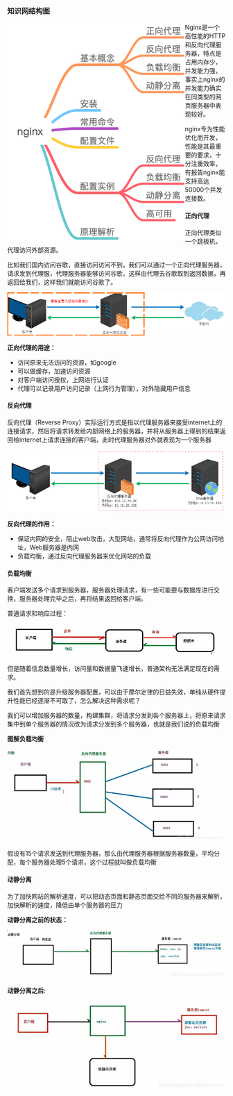 ### 知识网结构图

<img src="../_media/images/nginx/nginx_01.png" alt="nginx_01" style="zoom:50%;" align="left" />



Nginx是一个高性能的HTTP和反向代理服务器，特点是占用内存少，并发能力强，事实上nginx的并发能力确实在同类型的网页服务器中表现较好。

nginx专为性能优化而开发，性能是其最重要的要求，十分注重效率，有报告nginx能支持高达50000个并发连接数。



#### 正向代理

正向代理类似一个跳板机，代理访问外部资源。

比如我们国内访问谷歌，直接访问访问不到，我们可以通过一个正向代理服务器，请求发到代理服，代理服务器能够访问谷歌，这样由代理去谷歌取到返回数据，再返回给我们，这样我们就能访问谷歌了。

![nginx_02](../_media/images/nginx/nginx_02.png)



**正向代理的用途：**

- 访问原来无法访问的资源，如google
-  可以做缓存，加速访问资源
- 对客户端访问授权，上网进行认证
- 代理可以记录用户访问记录（上网行为管理），对外隐藏用户信息

#### 反向代理

反向代理（Reverse Proxy）实际运行方式是指以代理服务器来接受internet上的连接请求，然后将请求转发给内部网络上的服务器，并将从服务器上得到的结果返回给internet上请求连接的客户端，此时代理服务器对外就表现为一个服务器

![nginx_03](../_media/images/nginx/nginx_03.png)

**反向代理的作用：**

- 保证内网的安全，阻止web攻击，大型网站，通常将反向代理作为公网访问地址，Web服务器是内网
- 负载均衡，通过反向代理服务器来优化网站的负载

#### 负载均衡

客户端发送多个请求到服务器，服务器处理请求，有一些可能要与数据库进行交换，服务器处理完毕之后，再将结果返回给客户端。

普通请求和响应过程：

![nginx_04](../_media/images/nginx/nginx_04.jpg)

但是随着信息数量增长，访问量和数据量飞速增长，普通架构无法满足现在的需求。

我们首先想到的是升级服务器配置，可以由于摩尔定律的日益失效，单纯从硬件提升性能已经逐渐不可取了，怎么解决这种需求呢？

我们可以增加服务器的数量，构建集群，将请求分发到各个服务器上，将原来请求集中到单个服务器的情况改为请求分发到多个服务器，也就是我们说的负载均衡

**图解负载均衡**

![nginx_05](../_media/images/nginx/nginx_05.jpg)

假设有15个请求发送到代理服务器，那么由代理服务器根据服务器数量，平均分配，每个服务器处理5个请求，这个过程就叫做负载均衡

#### 动静分离

为了加快网站的解析速度，可以把动态页面和静态页面交给不同的服务器来解析，加快解析的速度，降低由单个服务器的压力

**动静分离之前的状态：**

![nginx_06](../_media/images/nginx/nginx_06.jpg)

**动静分离之后:**

![nginx_07](../_media/images/nginx/nginx_07.jpg)

